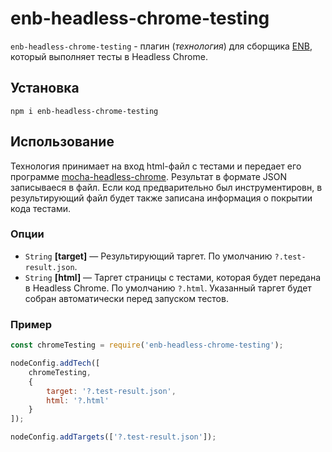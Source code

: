 # enb-headless-chrome-testing

`enb-headless-chrome-testing` - плагин (*технология*) для сборщика [ENB](https://ru.bem.info/toolbox/enb/), который выполняет тесты в Headless Chrome.

## Установка

```
npm i enb-headless-chrome-testing
```

## Использование

Технология принимает на вход html-файл с тестами и передает его программе [mocha-headless-chrome](https://www.npmjs.com/package/mocha-headless-chrome). Результат в формате JSON записываеся в файл.
Если код предварительно был инструментировн, в результирующий файл будет также записана информация о покрытии кода тестами.

### Опции

- `String` **[target]** — Результирующий таргет. По умолчанию `?.test-result.json`.
- `String` **[html]** — Таргет страницы с тестами, которая будет передана в Headless Chrome. По умолчанию `?.html`. Указанный таргет будет собран автоматически перед запуском тестов.

### Пример

```js
const chromeTesting = require('enb-headless-chrome-testing');

nodeConfig.addTech([
    chromeTesting, 
    {
        target: '?.test-result.json',
        html: '?.html'
    }
]);

nodeConfig.addTargets(['?.test-result.json']);
```
